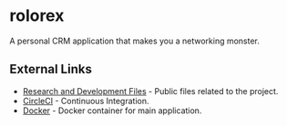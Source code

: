 # rolorex
A personal CRM application that makes you a networking monster.

## External Links

* [Research and Development Files](https://cloud.levops.io/index.php/s/zJd5ywPb8ggBiLf) - Public files related to the project.
* [CircleCI](https://circleci.com/gh/caspianlabs/rolorex) - Continuous Integration.
* [Docker](https://hub.docker.com/repository/docker/caspianlabs/rolorex) - Docker container for main application.


